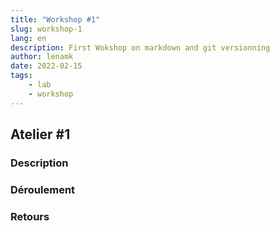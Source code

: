 ```yaml
---
title: "Workshop #1"
slug: workshop-1
lang: en
description: First Wokshop on markdown and git versionning
author: lenamk
date: 2022-02-15
tags: 
    - lab
    - workshop
---
```


## Atelier #1



### Description 







### Déroulement







### Retours



